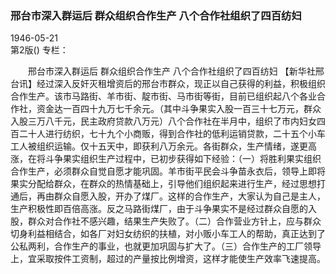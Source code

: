 ### 邢台市深入群运后  群众组织合作生产  八个合作社组织了四百纺妇  

1946-05-21  
第2版()
专栏：

　　邢台市深入群运后
    群众组织合作生产
    八个合作社组织了四百纺妇
    【新华社邢台讯】经过深入反奸灭租增资后的邢台市群众，现正以自己获得的利益，积极组织合作生产。该市马路街、羊市街、靛市街、马市街等街，目前已组织起八个各业合作社，资金达一百四十九万七千余元。（其中斗争果实入股一百三十七万元，群众入股三万八千元，民主政府贷款八万元）八个合作社在半月中，组织了市内妇女四百二十人进行纺织，七十九个小商贩，得到合作社的低利运销贷款，二十五个小车工人被组织运输。仅十五天中，即获利八万余元。各街群众，生产情绪，遂更高涨，在将斗争果实组织生产过程中，已初步获得如下经验：（一）将胜利果实组织合作生产，必须群众自觉自愿才能巩固。羊市街平民会斗争苗永衣后，领导上即将果实分配给群众，在群众的热情基础上，引导他们组织起来进行生产，经过思想打通后，再由群众自愿入股，开办了煤厂。这样的合作生产，大家认为自己是主人，生产积极性即百倍高涨。反之马路街煤厂，由于斗争果实不是经过群众自愿的入股，群众对合作社不感兴趣，结果生产失败了。（二）合作营业方针上，应与群众切身利益相结合，如各厂对妇女纺织的扶植，对小贩小车工人的帮助，真正达到了公私两利，合作生产的事业，也就更加巩固与扩大了。（三）合作生产的工厂领导上，宜采取按件工资制，超过的产量按比例增资，这样才能使生产效率飞速提高。  
